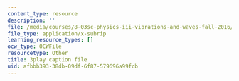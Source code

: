 ```yaml
---
content_type: resource
description: ''
file: /media/courses/8-03sc-physics-iii-vibrations-and-waves-fall-2016/afbbb39338db09df6f87579696a99fcb_VkbtIDSHfSc.srt
file_type: application/x-subrip
learning_resource_types: []
ocw_type: OCWFile
resourcetype: Other
title: 3play caption file
uid: afbbb393-38db-09df-6f87-579696a99fcb
---
```

